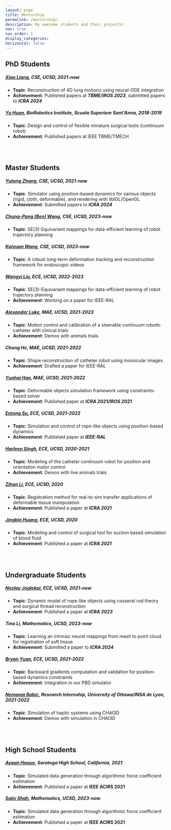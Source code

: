```yaml
---
layout: page
title: Mentorship
permalink: /mentorship/
description: My awesome students and their projects!
nav: true
nav_order: 1
display_categories: 
horizontal: false
---
```

## PhD Students
##### [Xiao Liang](https://scholar.google.com/citations?user=ttPvRhIAAAAJ), CSE, UCSD, 2021-now
- **Topic**: Reconstruction of 4D lung motionu using neural-ODE integration
- **Achievement**: Published papers at ***TBME/IROS 2023***, submitted papers to ***ICRA 2024***

##### [Yu Huan](https://scholar.google.it/citations?user=9uBR0zsAAAAJ), BioRobotics Institute, Scuola Superiore Sant'Anna, 2018-2019
- **Topic**: Design and control of flexible minature surgical tools (continuum robot)
- **Achievement**: Published papers at IEEE TBME/TMECH

<br/><br/>

## Master Students

##### [Yutong Zhang](https://www.linkedin.com/in/yutong-zhang-3137631a9/), CSE, UCSD, 2021-now
- **Topic**: Simulator using position-based dynamics for various objects (rigid, cloth, deformable), and rendering with libIGL/OpenGL
- **Achievement**: Submitted papers to ***ICRA 2024***

##### [Chung-Pang (Ben) Wang](https://www.linkedin.com/in/chung-pang-wang-62a449246/), CSE, UCSD, 2023-now
- **Topic**: SE(3)-Equivariant mappings for data-efficient learning of robot trajectory planning

##### [Kaiyuan Wang](https://kylewang1999.github.io/), CSE, UCSD, 2023-now
- **Topic**: A robust long-term deformation tracking and reconstruction framework for endoscopic videos

##### [Wangyi Liu](https://www.linkedin.com/in/wangyi-liu-768368212/), ECE, UCSD, 2022-2023
- **Topic**: SE(3)-Equivariant mappings for data-efficient learning of robot trajectory planning
- **Achievement**: Working on a paper for IEEE-RAL

##### [Alexander Luke](https://www.linkedin.com/in/alexandercluke/), MAE, UCSD, 2021-2023
- **Topic**: Motion control and calibration of a steerable continuum robotic catheter with clinical trials
- **Achievement**: Demos with animals trials

##### Chong He, MAE, UCSD, 2021-2022
- **Topic**: Shape reconstruction of catheter robot using monocular images
- **Achievement**: Drafted a paper for IEEE-RAL

##### [Yunhai Han](https://y8han.github.io/), MAE, UCSD, 2021-2022
- **Topic**: Deformable objects simulation framework using constraints-based solver
- **Achievement**: Published paper at ***ICRA 2021/IROS 2021***

##### [Entong Su](https://entongsu.github.io/), ECE, UCSD, 2021-2022
- **Topic**: Simulation and control of rope-like objects using position-based dynamics
- **Achievement**: Published paper at ***IEEE-RAL***

##### [Harleen Singh](https://www.linkedin.com/in/harleen-singh/), ECE, UCSD, 2020-2021
- **Topic**: Modeling of the catheter continuum robot for position and orientation motor control
- **Achievement**: Demos with live animals trials

##### [Zihan Li](https://www.linkedin.com/in/zayn-zihan-li/), ECE, UCSD, 2020
- **Topic**: Registration method for real-to-sim transfer applications of deformable tissue manipulation
- **Achievement**: Published a paper at ***ICRA 2021***

##### [Jingbin Huang](https://www.linkedin.com/in/jingbinhuang/), ECE, UCSD, 2020
- **Topic**: Modeling and control of surgical tool for suction based simulation of blood fluid
- **Achievement**: Published a paper at ***ICRA 2021***

<br/><br/>

## Undergraduate Students

##### [Neelay Joglekar](https://www.linkedin.com/in/neelay-joglekar-1848561b3/), ECE, UCSD, 2021-now
- **Topic**: Dynamic model of rope-like objects using cosserat rod theory and surgical thread reconstruction
- **Achievement**: Published a paper at ***ICRA 2023***

##### Tina Li, Mathematics, UCSD, 2023-now
- **Topic**: Learning an intrinsic neural mappings from mesh to point cloud for registration of soft tissue
- **Achievement**: Submitted a paper to ***ICRA 2024***

##### [Bryan Yuan](https://www.linkedin.com/in/neelay-joglekar-1848561b3/), ECE, UCSD, 2021-2022
- **Topic**: Backward gradients computation and validation for position-based dynamics constraints
- **Achievement**: Integration in our PBD simulator

##### [Nemanja Babic](https://www.linkedin.com/in/neelay-joglekar-1848561b3/), Research Internship, University of Ottawa/INSA de Lyon, 2021-2022
- **Topic**: Simulation of haptic systems using CHAI3D
- **Achievement**: Demos with simulation in CHAI3D

<br/><br/>

## High School Students

##### [Ayaan Haque](https://www.ayaanzhaque.me), Saratoga High School, California, 2021
- **Topic**: Simulated data generation through algorithmic force coefficient estimation
- **Achievement**: Published a paper at **IEEE ACIRS 2021**

##### [Sajiv Shah](https://sajiv.notion.site/sajiv/Hi-I-m-Sajiv-a2ea2863339e43679b38eaddc36617cf), Mathematics, UCSD, 2023-now
- **Topic**: Simulated data generation through algorithmic force coefficient estimation
- **Achievement**: Published a paper at **IEEE ACIRS 2021**